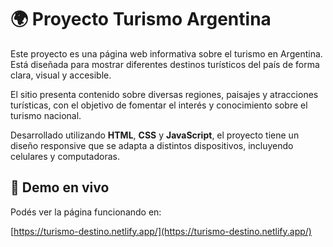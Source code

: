 # 🌍 Proyecto Turismo Argentina

Este proyecto es una página web informativa sobre el turismo en Argentina. Está diseñada para mostrar diferentes destinos turísticos del país de forma clara, visual y accesible.

El sitio presenta contenido sobre diversas regiones, paisajes y atracciones turísticas, con el objetivo de fomentar el interés y conocimiento sobre el turismo nacional.

Desarrollado utilizando **HTML**, **CSS** y **JavaScript**, el proyecto tiene un diseño responsive que se adapta a distintos dispositivos, incluyendo celulares y computadoras.

## 🔗 Demo en vivo

Podés ver la página funcionando en:

[https://turismo-destino.netlify.app/](https://turismo-destino.netlify.app/)
